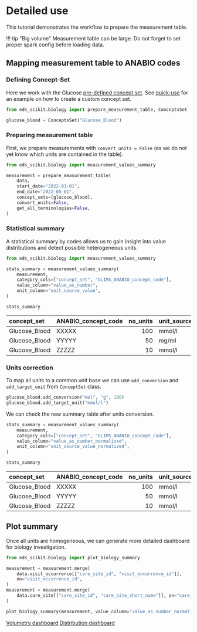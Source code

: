 # Detailed use

This tutorial demonstrates the workflow to prepare the measurement table.

!!! tip "Big volume"
    Measurement table can be large. Do not forget to set proper spark config before loading data.

## Mapping measurement table to ANABIO codes

### Defining Concept-Set

Here we work with the Glucose [pre-defined concept set](concepts_sets.md). See [quick-use](quick_use.md) for an example on how to create a custom concept set.

```python
from eds_scikit.biology import prepare_measurement_table, ConceptsSet

glucose_blood = ConceptsSet("Glucose_Blood")
```

### Preparing measurement table

First, we prepare measurements with ```convert_units = False``` (as we do not yet know which units are contained in the table).

```python
from eds_scikit.biology import measurement_values_summary

measurement = prepare_measurement_table(
    data,
    start_date="2022-01-01",
    end_date="2022-05-01",
    concept_sets=[glucose_blood],
    convert_units=False,
    get_all_terminologies=False,
)
```

### Statistical summary

A statistical summary by codes allows us to gain insight into value distributions and detect possible heterogeneous units.

```python
from eds_scikit.biology import measurement_values_summary

stats_summary = measurement_values_summary(
    measurement,
    category_cols=["concept_set", "GLIMS_ANABIO_concept_code"],
    value_column="value_as_number",
    unit_column="unit_source_value",
)

stats_summary
```

| concept_set | ANABIO_concept_code | no_units | unit_source_value |   range_low_anomaly_count |   range_high_anomaly_count |   measurement_count |   value_as_number_count |   value_as_number_mean |   value_as_number_std |   value_as_number_min |   value_as_number_25% |   value_as_number_50% |   value_as_number_75% |   value_as_number_max |
|:------------------|:------|----:|:--------|--------------------------:|---------------------------:|--------------------:|------------------------:|-----------------------:|----------------------:|----------------------:|----------------------:|----------------------:|----------------------:|----------------------:|
| Glucose_Blood | XXXXX | 100 | mmol/l |                       15 |                       5 |               1000 |                   1000 |                     5 |                    2 |                     0 |                    2 |                    5 |                    8 |                   9 |
| Glucose_Blood | YYYYY | 50 | mg/ml |                      20 |                       10 |               5000 |                   5000 |                     25 |                    10 |                     0 |                    20 |                    25 |                    37 |                   45 |
| Glucose_Blood | ZZZZZ |  10 | mmol/l |                       5 |                        18 |               1000 |                   1000 |                     6 |                    1 |                     0 |                    4 |                    6 |                    7 |                   10 |

### Units correction

To map all units to a common unit base we can use ```add_conversion``` and ```add_target_unit``` from ```ConceptSet``` class.

```python
glucose_blood.add_conversion("mol", "g", 180)
glucose_blood.add_target_unit("mmol/l")
```

We can check the new summary table after units conversion.

```python
stats_summary = measurement_values_summary(
    measurement,
    category_cols=["concept_set", "GLIMS_ANABIO_concept_code"],
    value_column="value_as_number_normalized",
    unit_column="unit_source_value_normalized",
)

stats_summary
```

| concept_set | ANABIO_concept_code | no_units | unit_source_value |   range_low_anomaly_count |   range_high_anomaly_count |   measurement_count |   value_as_number_count |   value_as_number_mean |   value_as_number_std |   value_as_number_min |   value_as_number_25% |   value_as_number_50% |   value_as_number_75% |   value_as_number_max |
|:------------------|:------|----:|:--------|--------------------------:|---------------------------:|--------------------:|------------------------:|-----------------------:|----------------------:|----------------------:|----------------------:|----------------------:|----------------------:|----------------------:|
| Glucose_Blood | XXXXX | 100 | mmol/l |                       15 |                       5 |               1000 |                   1000 |                     5 |                    2 |                     0 |                    2 |                    5 |                    8 |                   9 |
| Glucose_Blood | YYYYY | 50 | mmol/l |                      20 |                       10 |               5000 |                   5000 |                     5 |                    2 |                     0 |                    4 |                    5 |                    7 |                   9 |
| Glucose_Blood | ZZZZZ |  10 | mmol/l |                       5 |                        18 |               1000 |                   1000 |                     6 |                    1 |                     0 |                    4 |                    6 |                    7 |                   10 |


## Plot summary

Once all units are homogeneous, we can generate more detailed dashboard for biology investigation.

```python
from eds_scikit.biology import plot_biology_summary

measurement = measurement.merge(
    data.visit_occurrence[["care_site_id", "visit_occurrence_id"]],
    on="visit_occurrence_id",
)
measurement = measurement.merge(
    data.care_site[["care_site_id", "care_site_short_name"]], on="care_site_id"
)

plot_biology_summary(measurement, value_column="value_as_number_normalized")
```

[Volumetry dashboard](../../_static/biology/viz/interactive_volumetry.html)
[Distribution dashboard](../../_static/biology/viz/interactive_distribution.html)
